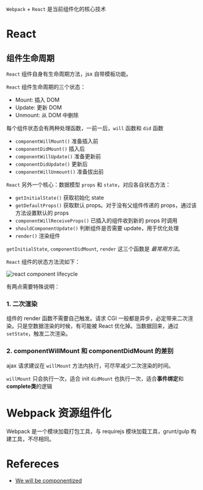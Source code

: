 `Webpack` + `React` 是当前组件化的核心技术

# React

## 组件生命周期

`React` 组件自身有生命周期方法，jsx 自带模板功能。

`React` 组件生命周期的三个状态：

* Mount: 插入 DOM
* Update: 更新 DOM
* Unmount: 从 DOM 中删除

每个组件状态会有两种处理函数，一前一后，`will` 函数和 `did` 函数

* `componentWillMount()` 准备插入前
* `componentDidMount()` 插入后
* `componentWillUpdate()` 准备更新前
* `componentDidUpdate()` 更新后
* `componentWillUnmount()` 准备拔出前

`React` 另外一个核心：数据模型 `props` 和 `state`，对应各自状态方法：

* `getInitialState()` 获取初始化 state
* `getDefaultProps()` 获取默认 props。对于没有父组件传递的 props，通过该方法设置默认的 props
* `componentWillReceiveProps()` 已插入的组件收到新的 props 时调用
* `shouldComponentUpdate()` 判断组件是否需要 update，用于优化处理
* `render()` 渲染组件

`getInitialState`, `componentDidMount`, `render` 这三个函数是 *最常用方法*。

`React` 组件的状态方法流如下：

![react component lifecycle](http://cdn.alloyteam.com/wp-content/uploads/2015/11/line_comp.jpg)

有两点需要特殊说明：

### 1. 二次渲染

组件的 render 函数不需要自己触发。请求 CGI 一般都是异步，必定带来二次渲染。只是空数据渲染的时候，有可能被 React 优化掉。当数据回来，通过 `setState`，触发二次渲染。

### 2. componentWillMount 和 componentDidMount 的差别

ajax 请求建议在 `willMount` 方法内执行，可尽早减少二次渲染的时间。

`willMount` 只会执行一次，适合 init
`didMount` 也执行一次，适合**事件绑定**和**complete类**的逻辑

# Webpack 资源组件化

Webpack 是一个模块加载打包工具，与 requirejs 模块加载工具，grunt/gulp 构建工具，不尽相同。

# Refereces

* [We will be componentized](http://www.alloyteam.com/2015/11/we-will-be-componentized-web-long-text/)
